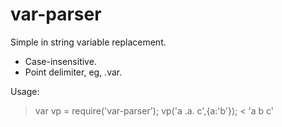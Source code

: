 # var-parser
Simple in string variable replacement.
 - Case-insensitive.
 - Point delimiter, eg, .var.

Usage:

> var vp = require('var-parser');
> vp('a .a. c',{a:'b'});
< 'a b c'

